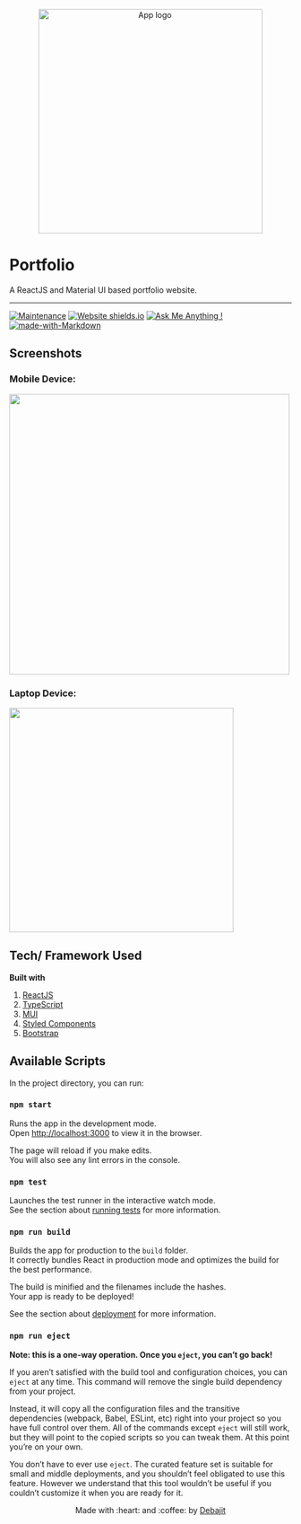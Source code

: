 <p align="center">
  <img style="border-width: 0" width="400" height="400" src="https://ik.imagekit.io/debajit13/utilitis/logo.png?updatedAt=1700115191300" alt="App logo">
</p>

# Portfolio

A ReactJS and Material UI based portfolio website.

---

[![Maintenance](https://img.shields.io/badge/Maintained%3F-yes-green.svg)](https://github.com/debajit13/portfolio/graphs/commit-activity) [![Website shields.io](https://img.shields.io/website-up-down-green-red/http/shields.io.svg)](https://debajitmallick.com/) [![Ask Me Anything !](https://img.shields.io/badge/Ask%20me-anything-1abc9c.svg)](https://github.com/debajit13/portfolio/discussions/14) [![made-with-Markdown](https://img.shields.io/badge/Made%20with-Markdown-1f425f.svg)](http://commonmark.org)

## Screenshots

### Mobile Device:

<img height='500px' src="https://ik.imagekit.io/debajit13/screenshots/screenshot_mobile.png?updatedAt=1700115350828">

### Laptop Device:

<img  height='400px' src="https://ik.imagekit.io/debajit13/screenshots/screenshot_laptop.png?updatedAt=1700115350958">

## Tech/ Framework Used

**Built with**

1. [ReactJS](https://reactjs.org/)
1. [TypeScript](https://www.typescriptlang.org/)
1. [MUI](https://mui.com/)
1. [Styled Components](https://styled-components.com/)
1. [Bootstrap](https://getbootstrap.com/)

## Available Scripts

In the project directory, you can run:

### `npm start`

Runs the app in the development mode.\
Open [http://localhost:3000](http://localhost:3000) to view it in the browser.

The page will reload if you make edits.\
You will also see any lint errors in the console.

### `npm test`

Launches the test runner in the interactive watch mode.\
See the section about [running tests](https://facebook.github.io/create-react-app/docs/running-tests) for more information.

### `npm run build`

Builds the app for production to the `build` folder.\
It correctly bundles React in production mode and optimizes the build for the best performance.

The build is minified and the filenames include the hashes.\
Your app is ready to be deployed!

See the section about [deployment](https://facebook.github.io/create-react-app/docs/deployment) for more information.

### `npm run eject`

**Note: this is a one-way operation. Once you `eject`, you can’t go back!**

If you aren’t satisfied with the build tool and configuration choices, you can `eject` at any time. This command will remove the single build dependency from your project.

Instead, it will copy all the configuration files and the transitive dependencies (webpack, Babel, ESLint, etc) right into your project so you have full control over them. All of the commands except `eject` will still work, but they will point to the copied scripts so you can tweak them. At this point you’re on your own.

You don’t have to ever use `eject`. The curated feature set is suitable for small and middle deployments, and you shouldn’t feel obligated to use this feature. However we understand that this tool wouldn’t be useful if you couldn’t customize it when you are ready for it.

<p align="center">Made with :heart: and :coffee: by <a href="https://www.linkedin.com/in/debajit-mallick/">Debajit</a></p>
